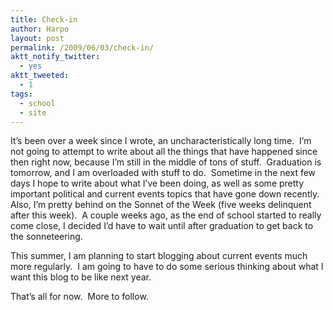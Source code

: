 ```yaml
---
title: Check-in
author: Harpo
layout: post
permalink: /2009/06/03/check-in/
aktt_notify_twitter:
  - yes
aktt_tweeted:
  - 1
tags:
  - school
  - site
---
```

It&#8217;s been over a week since I wrote, an uncharacteristically long time.  I&#8217;m not going to attempt to write about all the things that have happened since then right now, because I&#8217;m still in the middle of tons of stuff.  Graduation is tomorrow, and I am overloaded with stuff to do.  Sometime in the next few days I hope to write about what I&#8217;ve been doing, as well as some pretty important political and current events topics that have gone down recently.  Also, I&#8217;m pretty behind on the Sonnet of the Week (five weeks delinquent after this week).  A couple weeks ago, as the end of school started to really come close, I decided I&#8217;d have to wait until after graduation to get back to the sonneteering.

This summer, I am planning to start blogging about current events much more regularly.  I am going to have to do some serious thinking about what I want this blog to be like next year.

That&#8217;s all for now.  More to follow.